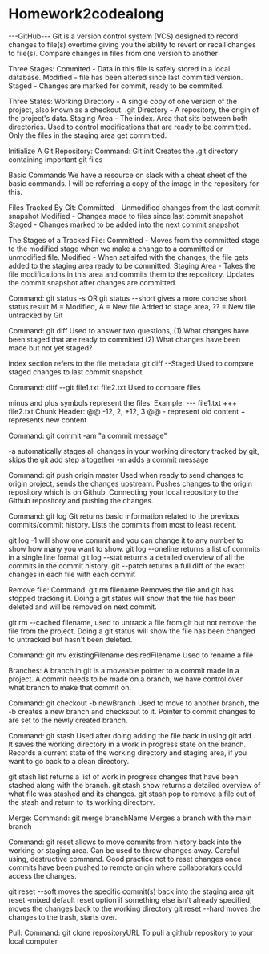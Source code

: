 # Homework2codealong
---GitHub--- Git is a version control system (VCS) designed to record changes to file(s) overtime giving you the ability to revert or recall changes to file(s). Compare changes in files from one version to another

Three Stages: Commited - Data in this file is safely stored in a local database.
Modified - file has been altered since last commited version. Staged - Changes are marked for commit, ready to be commited.

Three States: Working Directory - A single copy of one version of the project, also known as a checkout. .git Directory - A repository, the origin of the project's data. Staging Area - The index. Area that sits between both directories. Used to control modifications that are ready to be committed. Only the files in the staging area get committed.

Initialize A Git Repository: Command: Git init Creates the .git directory containing important git files

Basic Commands We have a resource on slack with a cheat sheet of the basic commands. I will be referring a copy of the image in the repository for this.

Files Tracked By Git: Committed - Unmodified changes from the last commit snapshot Modified - Changes made to files since last commit snapshot Staged - Changes marked to be added into the next commit snapshot

The Stages of a Tracked File: Committed - Moves from the committed stage to the modified stage when we make a change to a committed or unmodified file. Modified - When satisifed with the changes, the file gets added to the staging area ready to be committed. Staging Area - Takes the file modifications in this area and commits them to the repository. Updates the commit snapshot after changes are committed.

Command: git status -s OR git status --short gives a more concise short status result M = Modified, A = New file Added to stage area, ?? = New file untracked by Git

Command: git diff Used to answer two questions, (1) What changes have been staged that are ready to committed (2) What changes have been made but not yet staged?

index section refers to the file metadata git diff --Staged Used to compare staged changes to last commit snapshot.

Command: diff --git file1.txt file2.txt Used to compare files

minus and plus symbols represent the files. Example: --- file1.txt
+++ file2.txt
Chunk Header: @@ -12, 2, +12, 3 @@ - represent old content + represents new content

Command: git commit -am "a commit message"

-a automatically stages all changes in your working directory tracked by git, skips the git add step altogether -m adds a commit message

Command: git push origin master Used when ready to send changes to origin project, sends the changes upstream. Pushes changes to the origin repository which is on Github. Connecting your local repository to the Github repository and pushing the changes.

Command: git log Git returns basic information related to the previous commits/commit history. Lists the commits from most to least recent.

git log -1 will show one commit and you can change it to any number to show how many you want to show. git log --oneline returns a list of commits in a single line format git log --stat returns a detailed overview of all the commits in the commit history. git --patch returns a full diff of the exact changes in each file with each commit

Remove file: Command: git rm filename Removes the file and git has stopped tracking it. Doing a git status will show that the file has been deleted and will be removed on next commit.

git rm --cached filename, used to untrack a file from git but not remove the file from the project. Doing a git status will show the file has been changed to untracked but hasn't been deleted.

Command: git mv existingFilename desiredFilename Used to rename a file

Branches: A branch in git is a moveable pointer to a commit made in a project. A commit needs to be made on a branch, we have control over what branch to make that commit on.

Command: git checkout -b newBranch Used to move to another branch, the -b creates a new branch and checksout to it. Pointer to commit changes to are set to the newly created branch.

Command: git stash Used after doing adding the file back in using git add . It saves the working directory in a work in progress state on the branch. Records a current state of the working directory and staging area, if you want to go back to a clean directory.

git stash list returns a list of work in progress changes that have been stashed along with the branch. git stash show returns a detailed overview of what file was stashed and its changes. git stash pop to remove a file out of the stash and return to its working directory.

Merge: Command: git merge branchName Merges a branch with the main branch

Command: git reset allows to move commits from history back into the working or staging area. Can be used to throw changes away. Careful using, destructive command. Good practice not to reset changes once commits have been pushed to remote origin where collaborators could access the changes.

git reset --soft moves the specific commit(s) back into the staging area git reset -mixed default reset option if something else isn't already specified, moves the changes back to the working directory git reset --hard moves the changes to the trash, starts over.

Pull: Command: git clone repositoryURL To pull a github repository to your local computer

